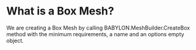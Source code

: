 # What is a Box Mesh?

We are creating a Box Mesh by calling BABYLON.MeshBuilder.CreateBox method with the minimum requirements, a name and an options empty object.  

